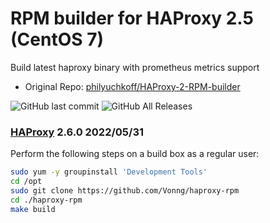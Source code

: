 # RPM builder for HAProxy 2.5 (CentOS 7)

Build latest haproxy binary with prometheus metrics support

* Original Repo: [philyuchkoff/HAProxy-2-RPM-builder](https://github.com/philyuchkoff/HAProxy-2-RPM-builder)


![GitHub last commit](https://img.shields.io/github/last-commit/Vonng/pigsty?style=for-the-badge)
![GitHub All Releases](https://img.shields.io/github/downloads/Vonng/pigsty/total?style=for-the-badge)

### [HAProxy](http://www.haproxy.org/) 2.6.0 2022/05/31

Perform the following steps on a build box as a regular user:


```bash
sudo yum -y groupinstall 'Development Tools'
cd /opt
sudo git clone https://github.com/Vonng/haproxy-rpm
cd ./haproxy-rpm
make build
```
